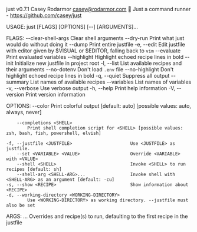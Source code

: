 just v0.7.1
Casey Rodarmor <casey@rodarmor.com>
🤖 Just a command runner - https://github.com/casey/just

USAGE:
    just [FLAGS] [OPTIONS] [--] [ARGUMENTS]...

FLAGS:
        --clear-shell-args    Clear shell arguments
        --dry-run             Print what just would do without doing it
        --dump                Print entire justfile
    -e, --edit                Edit justfile with editor given by $VISUAL or $EDITOR, falling back to `vim`
        --evaluate            Print evaluated variables
        --highlight           Highlight echoed recipe lines in bold
        --init                Initialize new justfile in project root
    -l, --list                List available recipes and their arguments
        --no-dotenv           Don't load `.env` file
        --no-highlight        Don't highlight echoed recipe lines in bold
    -q, --quiet               Suppress all output
        --summary             List names of available recipes
        --variables           List names of variables
    -v, --verbose             Use verbose output
    -h, --help                Print help information
    -V, --version             Print version information

OPTIONS:
        --color <COLOR>
            Print colorful output [default: auto]  [possible values: auto, always, never]

        --completions <SHELL>
            Print shell completion script for <SHELL> [possible values: zsh, bash, fish, powershell, elvish]

    -f, --justfile <JUSTFILE>                      Use <JUSTFILE> as justfile.
        --set <VARIABLE> <VALUE>                   Override <VARIABLE> with <VALUE>
        --shell <SHELL>                            Invoke <SHELL> to run recipes [default: sh]
        --shell-arg <SHELL-ARG>...                 Invoke shell with <SHELL-ARG> as an argument [default: -cu]
    -s, --show <RECIPE>                            Show information about <RECIPE>
    -d, --working-directory <WORKING-DIRECTORY>
            Use <WORKING-DIRECTORY> as working directory. --justfile must also be set


ARGS:
    <ARGUMENTS>...    Overrides and recipe(s) to run, defaulting to the first recipe in the justfile
